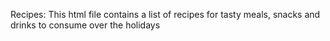 Recipes:
This html file contains a list of recipes for tasty meals, snacks and drinks to consume over the holidays
